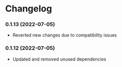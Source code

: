 # Changelog

### 0.1.13 (2022-07-05)

- Reverted new changes due to compatibility issues
### 0.1.12 (2022-07-05)

- Updated and removed unused dependencies
